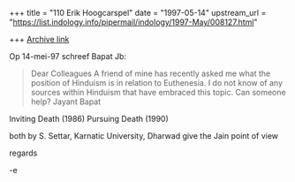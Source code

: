 +++
title = "110 Erik Hoogcarspel"
date = "1997-05-14"
upstream_url = "https://list.indology.info/pipermail/indology/1997-May/008127.html"

+++
[Archive link](https://list.indology.info/pipermail/indology/1997-May/008127.html)

Op 14-mei-97 schreef Bapat Jb:

>Dear Colleagues
>A friend of mine has recently asked me what the position of 
>Hinduism is in relation to Euthenesia. I do not know of any 
>sources within Hinduism that have embraced this topic.
>Can someone help?
>Jayant Bapat

Inviting Death (1986)
Pursuing Death (1990)

both by S. Settar, Karnatic University, Dharwad give the Jain point of view

regards

-e





